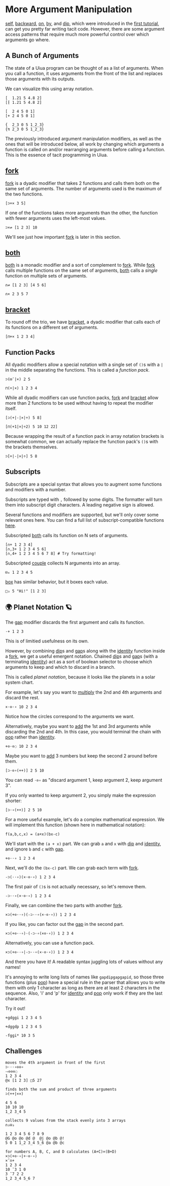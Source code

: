 # More Argument Manipulation

[self](), [backward](), [on](), [by](), and [dip](), which were introduced in the [first tutorial](</tutorial/Basic Data Manipulation#Manipulating-Data-with-Modifiers>), can get you pretty far writing tacit code. However, there are some argument access patterns that require much more powerful control over which arguments go where.

## A Bunch of Arguments

The state of a Uiua program can be thought of as a list of arguments. When you call a function, it uses arguments from the front of the list and replaces those arguments with its outputs.

We can visualize this using array notation.

```uiua
[  1.21 5 4.8 2]
[⁅ 1.21 5 4.8 2]
```

```uiua
[  2 4 5 0 1]
[+ 2 4 5 0 1]
```

```uiua
{  2_3 0 5 1_2_3}  
{↯ 2_3 0 5 1_2_3}
```

The previously introduced argument manipulation modifiers, as well as the ones that will be introduced below, all work by changing which arguments a function is called on and/or rearranging arguments before calling a function. This is the essence of tacit programming in Uiua.

## [fork]()

[fork]() is a dyadic modifier that takes 2 functions and calls them both on the same set of arguments. The number of arguments used is the maximum of the two functions.

```uiua
[⊃+× 3 5]
```

If one of the functions takes more arguments than the other, the function with fewer arguments uses the left-most values.

```uiua
⊃×⇌ [1 2 3] 10
```

We'll see just how important [fork]() is later in this section.

## [both]()

[both]() is a monadic modifier and a sort of complement to [fork](). While [fork]() calls multiple functions on the same set of arguments, [both]() calls a *single* function on multiple sets of arguments.

```uiua
∩⇌ [1 2 3] [4 5 6]
```

```uiua
∩× 2 3 5 7
```

## [bracket]()

To round off the trio, we have [bracket](), a dyadic modifier that calls each of its functions on a different set of arguments.

```uiua
[⊓+× 1 2 3 4]
```

## Function Packs

All dyadic modifiers allow a special notation with a single set of `()`s with a `|` in the middle separating the functions. This is called a *function pack*.

```uiua
⊃(⊟¯|×) 2 5
```

```uiua
⊓(+|×) 1 2 3 4
```

While all dyadic modifiers can use function packs, [fork]() and [bracket]() allow more than 2 functions to be used without having to repeat the modifier itself.

```uiua
[⊃(+|-|×|÷) 5 8]
```

```uiua
[⊓(+1|×|÷2) 5 10 12 22]
```

Because wrapping the result of a function pack in array notation brackets is somewhat common, we can actually replace the function pack's `()`s with the brackets themselves.

```uiua
⊃[+|-|×|÷] 5 8
```

## Subscripts

Subscripts are a special syntax that allows you to augment some functions and modifiers with a number.

Subscripts are typed with `,` followed by some digits. The formatter will turn them into subscript digit characters. A leading negative sign is allowed.

Several functions and modifiers are supported, but we'll only cover some relevant ones here. You can find a full list of subscript-compatible functions [here](/docs/subscripts).

Subscripted [both]() calls its function on N sets of arguments.

```uiua
[∩+ 1 2 3 4]
[∩,3+ 1 2 3 4 5 6]
[∩,4+ 1 2 3 4 5 6 7 8] # Try formatting!
```

Subscripted [couple]() collects N arguments into an array.

```uiua
⊟₄ 1 2 3 4 5
```

[box]() has similar behavior, but it boxes each value.

```uiua
□₃ 5 "Hi!" [1 2 3]
```

## 🌍 Planet Notation 🪐

The [gap]() modifier discards the first argument and calls its function.

```uiua
⋅+ 1 2 3
```

This is of limitied usefulness on its own.

However, by combining [dip]()s and [gap]()s along with the [identity]() function inside a [fork](), we get a useful emergent notation. Chained [dip]()s and [gap]()s (with a terminating [identity]()) act as a sort of boolean selector to choose which arguments to keep and which to discard in a branch.

This is called *planet notation*, because it looks like the planets in a solar system chart.

For example, let's say you want to [multiply]() the 2nd and 4th arguments and discard the rest.

```uiua
×⋅⊙⋅∘ 10 2 3 4
```

Notice how the circles correspond to the arguments we want.

Alternatively, maybe you want to [add]() the 1st and 3rd arguments while discarding the 2nd and 4th. In this case, you would terminal the chain with [pop]() rather than [identity]().

```uiua
+⊙⋅⊙◌ 10 2 3 4
```

Maybe you want to [add]() 3 numbers but keep the second 2 around before them.

```uiua
[⊃⋅⊙∘(++)] 2 5 10
```

You can read `⋅⊙∘` as "discard argument 1, keep argument 2, keep argument 3".

If you only wanted to keep argument 2, you simply make the expression shorter:

```uiua
[⊃⋅∘(++)] 2 5 10
```

For a more useful example, let's do a complex mathematical expression. We will implement this function (shown here in mathematical notation):

```not uiua
f(a,b,c,x) = (a+x)(bx-c)
```

We'll start with the `(a + x)` part. We can grab `a` and `x` with [dip]() and [identity](), and ignore `b` and `c` with [gap]().

```uiua
+⊙⋅⋅∘ 1 2 3 4
```

Next, we'll do the `(bx-c)` part. We can grab each term with [fork]().

```uiua
-⊃(⋅⋅∘)(×⋅⊙⋅∘) 1 2 3 4
```

The first pair of `()`s is not actually necessary, so let's remove them.

```uiua
-⊃⋅⋅∘(×⋅⊙⋅∘) 1 2 3 4
```

Finally, we can combine the two parts with another [fork]().

```uiua
×⊃(+⊙⋅⋅∘)(-⊃⋅⋅∘(×⋅⊙⋅∘)) 1 2 3 4
```

If you like, you can factor out the [gap]() in the second part.

```uiua
×⊃(+⊙⋅⋅∘)⋅(-⊃⋅∘(×⊙⋅∘)) 1 2 3 4
```

Alternatively, you can use a function pack.

```uiua
×⊃(+⊙⋅⋅∘|-⊃⋅⋅∘(×⋅⊙⋅∘)) 1 2 3 4
```

And there you have it! A readable syntax juggling lots of values without any names!

It's annoying to write long lists of names like `gapdipgapgapid`, so those three functions (plus [pop]()) have a special rule in the parser that allows you to write them with only 1 character as long as there are at least 2 characters in the sequence. Also, 'i' and 'p' for [identity]() and [pop]() only work if they are the last character.

Try it out!

```uiua
+gdggi 1 2 3 4 5
```
```uiua
+dggdp 1 2 3 4 5
```
```uiua
-fggi* 10 3 5
```

## Challenges

```challenge
moves the 4th argument in front of the first
⊃⋅⋅⋅∘⊙⊙∘
⤙⊙⊙⊙◌
1 2 3 4
@x [1 2 3] □5 27
```

```challenge
finds both the sum and product of three arguments
⊃(++|××)

4 5 6
10 10 10
1_2 3_4 5
```

```challenge
collects 9 values from the stack evenly into 3 arrays
∩₃⊟₃

1 2 3 4 5 6 7 8 9
@G @o @o @d @  @j @o @b @!
5 0 1 1_2 3_4 5_6 @a @b @c
```

```challenge
for numbers A, B, C, and D calculates (A+C)×(B+D)
×⊃(+⊙⋅∘|+⋅⊙⋅∘)
×˜∩+
1 2 3 4
10 ¯3 1 0
3 ¯7 2 2
1_2 3_4 5_6 7
```